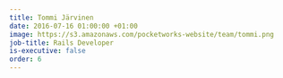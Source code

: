 ```yaml
---
title: Tommi Järvinen
date: 2016-07-16 01:00:00 +01:00
image: https://s3.amazonaws.com/pocketworks-website/team/tommi.png
job-title: Rails Developer
is-executive: false
order: 6
---
```

